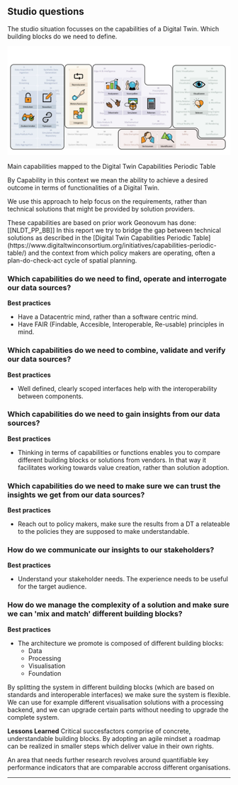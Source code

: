 ## Studio questions

The studio situation focusses on the capabilities of a Digital Twin. Which building blocks do we need to define.

<img src="./respec/media/capabilities.png" alt="Main capabilities mapped to the Digital Twin Capabilities Periodic Table" width="900">

Main capabilities mapped to the Digital Twin Capabilities Periodic Table

<aside class="note">
By Capability in this context we mean the ability to achieve a desired outcome in terms of functionalities of a Digital Twin.

We use this approach to help focus on the requirements, rather than technical solutions that might be provided by solution providers. 
</aside>
These capabilities are based on prior work Geonovum has done: [[NLDT_PP_BB]] In this report we try to bridge the gap between technical solutions as described in the [Digital Twin Capabilities Periodic Table](https://www.digitaltwinconsortium.org/initiatives/capabilities-periodic-table/) and the context from which policy makers are operating, often a plan-do-check-act cycle of spatial planning.

### Which capabilities do we need to find, operate and interrogate our data sources?

__Best practices__

- Have a Datacentric mind, rather than a software centric mind. 
- Have FAIR (Findable, Accesible, Interoperable, Re-usable) principles in mind.

### Which capabilities do we need to combine, validate and verify our data sources?

__Best practices__

- Well defined, clearly scoped interfaces help with the interoperability between components.


### Which capabilities do we need to gain insights from our data sources?

__Best practices__

- Thinking in terms of capabilities or functions enables you to compare different building blocks or solutions from vendors. In that way it facilitates working towards value creation, rather than solution adoption.

### Which capabilities do we need to make sure we can trust the insights we get from our data sources?

__Best practices__

- Reach out to policy makers, make sure the results from a DT a relateable to the policies they are supposed to make understandable.

### How do we communicate our insights to our stakeholders?

__Best practices__

- Understand your stakeholder needs. The experience needs to be useful for the target audience.

### How do we manage the complexity of a solution and make sure we can 'mix and match' different building blocks?

__Best practices__

- The architecture we promote is composed of different building blocks:
    - Data
    - Processing
    - Visualisation
    - Foundation

By splitting the system in different building blocks (which are based on standards and interoperable interfaces) we make sure the system is flexible. We can use for example different visualisation solutions with a processing backend, and we can upgrade certain parts without needing to upgrade the complete system.

__Lessons Learned__
Critical succesfactors comprise of concrete, understandable building blocks. By adopting an agile mindset a roadmap can be realized in smaller steps which deliver value in their own rights.

An area that needs further research revolves around quantifiable key performance indicators that are comparable accross different organisations. 

---
